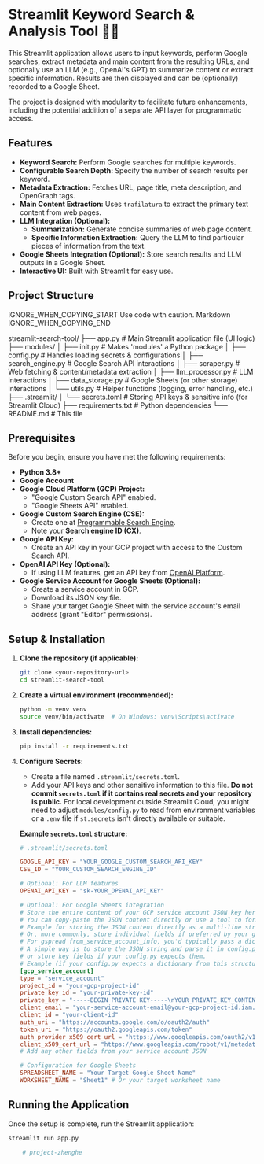       
# Streamlit Keyword Search & Analysis Tool 🔎📝

This Streamlit application allows users to input keywords, perform Google searches, extract metadata and main content from the resulting URLs, and optionally use an LLM (e.g., OpenAI's GPT) to summarize content or extract specific information. Results are then displayed and can be (optionally) recorded to a Google Sheet.

The project is designed with modularity to facilitate future enhancements, including the potential addition of a separate API layer for programmatic access.

## Features

*   **Keyword Search:** Perform Google searches for multiple keywords.
*   **Configurable Search Depth:** Specify the number of search results per keyword.
*   **Metadata Extraction:** Fetches URL, page title, meta description, and OpenGraph tags.
*   **Main Content Extraction:** Uses `trafilatura` to extract the primary text content from web pages.
*   **LLM Integration (Optional):**
    *   **Summarization:** Generate concise summaries of web page content.
    *   **Specific Information Extraction:** Query the LLM to find particular pieces of information from the text.
*   **Google Sheets Integration (Optional):** Store search results and LLM outputs in a Google Sheet.
*   **Interactive UI:** Built with Streamlit for easy use.

## Project Structure

    

IGNORE_WHEN_COPYING_START
Use code with caution. Markdown
IGNORE_WHEN_COPYING_END

streamlit-search-tool/
├── app.py # Main Streamlit application file (UI logic)
├── modules/
│ ├── init.py # Makes 'modules' a Python package
│ ├── config.py # Handles loading secrets & configurations
│ ├── search_engine.py # Google Search API interactions
│ ├── scraper.py # Web fetching & content/metadata extraction
│ ├── llm_processor.py # LLM interactions
│ ├── data_storage.py # Google Sheets (or other storage) interactions
│ └── utils.py # Helper functions (logging, error handling, etc.)
├── .streamlit/
│ └── secrets.toml # Storing API keys & sensitive info (for Streamlit Cloud)
├── requirements.txt # Python dependencies
└── README.md # This file

      
## Prerequisites

Before you begin, ensure you have met the following requirements:

*   **Python 3.8+**
*   **Google Account**
*   **Google Cloud Platform (GCP) Project:**
    *   "Google Custom Search API" enabled.
    *   "Google Sheets API" enabled.
*   **Google Custom Search Engine (CSE):**
    *   Create one at [Programmable Search Engine](https://programmablesearchengine.google.com/).
    *   Note your **Search engine ID (CX)**.
*   **Google API Key:**
    *   Create an API key in your GCP project with access to the Custom Search API.
*   **OpenAI API Key (Optional):**
    *   If using LLM features, get an API key from [OpenAI Platform](https://platform.openai.com/api-keys).
*   **Google Service Account for Google Sheets (Optional):**
    *   Create a service account in GCP.
    *   Download its JSON key file.
    *   Share your target Google Sheet with the service account's email address (grant "Editor" permissions).

## Setup & Installation

1.  **Clone the repository (if applicable):**
    ```bash
    git clone <your-repository-url>
    cd streamlit-search-tool
    ```

2.  **Create a virtual environment (recommended):**
    ```bash
    python -m venv venv
    source venv/bin/activate  # On Windows: venv\Scripts\activate
    ```

3.  **Install dependencies:**
    ```bash
    pip install -r requirements.txt
    ```

4.  **Configure Secrets:**
    *   Create a file named `.streamlit/secrets.toml`.
    *   Add your API keys and other sensitive information to this file. **Do not commit `secrets.toml` if it contains real secrets and your repository is public.** For local development outside Streamlit Cloud, you might need to adjust `modules/config.py` to read from environment variables or a `.env` file if `st.secrets` isn't directly available or suitable.

    **Example `secrets.toml` structure:**

    ```toml
    # .streamlit/secrets.toml

    GOOGLE_API_KEY = "YOUR_GOOGLE_CUSTOM_SEARCH_API_KEY"
    CSE_ID = "YOUR_CUSTOM_SEARCH_ENGINE_ID"

    # Optional: For LLM features
    OPENAI_API_KEY = "sk-YOUR_OPENAI_API_KEY"

    # Optional: For Google Sheets integration
    # Store the entire content of your GCP service account JSON key here
    # You can copy-paste the JSON content directly or use a tool to format it for TOML
    # Example for storing the JSON content directly as a multi-line string (ensure proper TOML escaping if needed)
    # Or, more commonly, store individual fields if preferred by your gspread setup.
    # For gspread from_service_account_info, you'd typically pass a dictionary.
    # A simple way is to store the JSON string and parse it in config.py,
    # or store key fields if your config.py expects them.
    # Example (if your config.py expects a dictionary from this structure):
    [gcp_service_account]
    type = "service_account"
    project_id = "your-gcp-project-id"
    private_key_id = "your-private-key-id"
    private_key = "-----BEGIN PRIVATE KEY-----\nYOUR_PRIVATE_KEY_CONTENT\n-----END PRIVATE KEY-----\n"
    client_email = "your-service-account-email@your-gcp-project-id.iam.gserviceaccount.com"
    client_id = "your-client-id"
    auth_uri = "https://accounts.google.com/o/oauth2/auth"
    token_uri = "https://oauth2.googleapis.com/token"
    auth_provider_x509_cert_url = "https://www.googleapis.com/oauth2/v1/certs"
    client_x509_cert_url = "https://www.googleapis.com/robot/v1/metadata/x509/your-service-account-email%40your-gcp-project-id.iam.gserviceaccount.com"
    # Add any other fields from your service account JSON

    # Configuration for Google Sheets
    SPREADSHEET_NAME = "Your Target Google Sheet Name"
    WORKSHEET_NAME = "Sheet1" # Or your target worksheet name
    ```

## Running the Application

Once the setup is complete, run the Streamlit application:

```bash
streamlit run app.py

    # project-zhenghe
